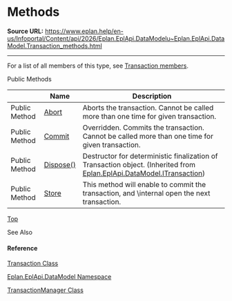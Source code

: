 # Methods

**Source URL:** https://www.eplan.help/en-us/Infoportal/Content/api/2026/Eplan.EplApi.DataModelu~Eplan.EplApi.DataModel.Transaction_methods.html

---

For a list of all members of this type, see [Transaction members](Eplan.EplApi.DataModelu~Eplan.EplApi.DataModel.Transaction_members.html).

Public Methods

|  | Name | Description |
| --- | --- | --- |
| Public Method | [Abort](Eplan.EplApi.DataModelu~Eplan.EplApi.DataModel.Transaction~Abort.html) | Aborts the transaction. Cannot be called more than one time for given transaction. |
| Public Method | [Commit](Eplan.EplApi.DataModelu~Eplan.EplApi.DataModel.Transaction~Commit.html) | Overridden. Commits the transaction. Cannot be called more than one time for given transaction. |
| Public Method | [Dispose()](Eplan.EplApi.DataModelu~Eplan.EplApi.DataModel.ITransaction~Dispose().html) | Destructor for deterministic finalization of Transaction object. (Inherited from [Eplan.EplApi.DataModel.ITransaction](Eplan.EplApi.DataModelu~Eplan.EplApi.DataModel.ITransaction.html)) |
| Public Method | [Store](Eplan.EplApi.DataModelu~Eplan.EplApi.DataModel.Transaction~Store.html) | This method will enable to commit the transaction, and \internal open the next transaction. |

[Top](#top)

See Also

#### Reference

[Transaction Class](Eplan.EplApi.DataModelu~Eplan.EplApi.DataModel.Transaction.html)
  
[Eplan.EplApi.DataModel Namespace](Eplan.EplApi.DataModelu~Eplan.EplApi.DataModel_namespace.html)
  
[TransactionManager Class](Eplan.EplApi.DataModelu~Eplan.EplApi.DataModel.TransactionManager.html)